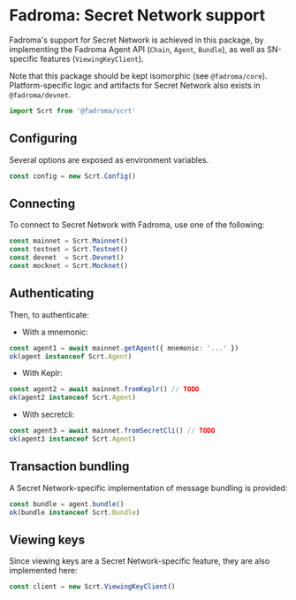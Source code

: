 # Fadroma: Secret Network support

Fadroma's support for Secret Network is achieved in this package,
by implementing the Fadroma Agent API (`Chain`, `Agent`, `Bundle`),
as well as SN-specific features (`ViewingKeyClient`).

Note that this package should be kept isomorphic (see `@fadroma/core`).
Platform-specific logic and artifacts for Secret Network also exists
in `@fadroma/devnet`.

```typescript
import Scrt from '@fadroma/scrt'
```

## Configuring

Several options are exposed as environment variables.

```typescript
const config = new Scrt.Config()
```

## Connecting

To connect to Secret Network with Fadroma, use one of the following:

```typescript
const mainnet = Scrt.Mainnet()
const testnet = Scrt.Testnet()
const devnet  = Scrt.Devnet()
const mocknet = Scrt.Mocknet()
```

## Authenticating

Then, to authenticate:

* With a mnemonic:

```typescript
const agent1 = await mainnet.getAgent({ mnemonic: '...' })
ok(agent instanceof Scrt.Agent)
```

* With Keplr:

```typescript
const agent2 = await mainnet.fromKeplr() // TODO
ok(agent2 instanceof Scrt.Agent)
```

* With secretcli:

```typescript
const agent3 = await mainnet.fromSecretCli() // TODO
ok(agent3 instanceof Scrt.Agent)
```

## Transaction bundling

A Secret Network-specific implementation of message bundling is provided:

```typescript
const bundle = agent.bundle()
ok(bundle instanceof Scrt.Bundle)
```

## Viewing keys

Since viewing keys are a Secret Network-specific feature, they are also implemented here:

```typescript
const client = new Scrt.ViewingKeyClient()
```
